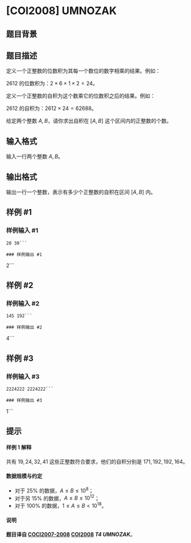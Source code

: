 # [COI2008] UMNOZAK

## 题目背景



## 题目描述

定义一个正整数的位数积为其每一个数位的数字相乘的结果。例如：

$2612$ 的位数积为：$2\times 6\times 1\times 2=24$。

定义一个正整数的自积为这个数乘它的位数积之后的结果。例如：

$2612$ 的自积为：$2612\times 24=62688$。

给定两个整数 $A,B$，请你求出自积在 $[A,B]$ 这个区间内的正整数的个数。

## 输入格式

输入一行两个整数 $A,B$。

## 输出格式

输出一行一个整数，表示有多少个正整数的自积在区间 $[A,B]$ 内。

## 样例 #1

### 样例输入 #1
```
20 30```

### 样例输出 #1

```
2```

## 样例 #2

### 样例输入 #2
```
145 192```

### 样例输出 #2

```
4```

## 样例 #3

### 样例输入 #3
```
2224222 2224222```

### 样例输出 #3

```
1```

## 提示

#### 样例 1 解释

共有 $19,24,32,41$ 这些正整数符合要求，他们的自积分别是 $171,192,192,164$。

#### 数据规模与约定

- 对于 $25\%$ 的数据，$A\le B\le 10^8$；
- 对于另 $15\%$ 的数据，$A\le B\le 10^{12}$；
- 对于 $100\%$ 的数据，$1\le A\le B< 10^{18}$。

#### 说明

**题目译自 [COCI2007-2008](https://hsin.hr/coci/archive/2007_2008/) [COI2008](https://hsin.hr/coci/archive/2007_2008/olympiad_tasks.pdf) *T4 UMNOZAK***。
